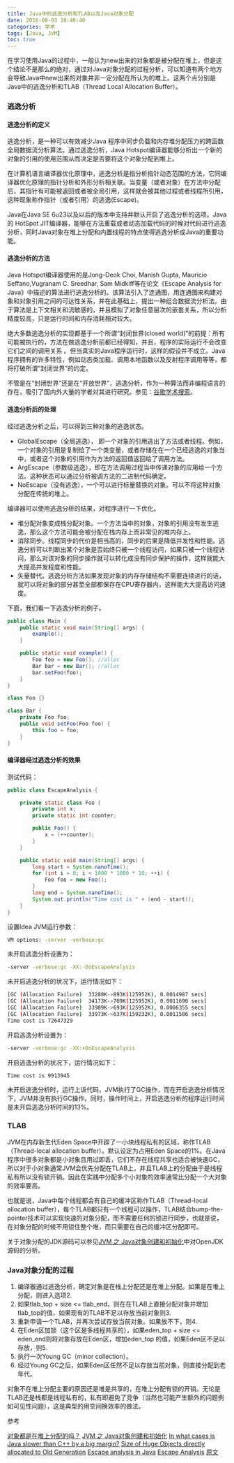 ```yaml
---
title: Java中的逃逸分析和TLAB以及Java对象分配
date: 2016-08-03 18:40:40
categories: 学术
tags: [Java, JVM]
toc: true
---
```


在学习使用Java的过程中，一般认为new出来的对象都是被分配在堆上，但是这个结论不是那么的绝对，通过对Java对象分配的过程分析，可以知道有两个地方会导致Java中new出来的对象并非一定分配在所认为的堆上。这两个点分别是Java中的逃逸分析和TLAB（Thread Local Allocation Buffer）。

### 逃逸分析

#### 逃逸分析的定义

逃逸分析，是一种可以有效减少Java 程序中同步负载和内存堆分配压力的跨函数全局数据流分析算法。通过逃逸分析，Java Hotspot编译器能够分析出一个新的对象的引用的使用范围从而决定是否要将这个对象分配到堆上。

在计算机语言编译器优化原理中，逃逸分析是指分析指针动态范围的方法，它同编译器优化原理的指针分析和外形分析相关联。当变量（或者对象）在方法中分配后，其指针有可能被返回或者被全局引用，这样就会被其他过程或者线程所引用，这种现象称作指针（或者引用）的逃逸(Escape)。

Java在Java SE 6u23以及以后的版本中支持并默认开启了逃逸分析的选项。Java的 HotSpot JIT编译器，能够在方法重载或者动态加载代码的时候对代码进行逃逸分析，同时Java对象在堆上分配和内置线程的特点使得逃逸分析成Java的重要功能。

#### 逃逸分析的方法

Java Hotspot编译器使用的是Jong-Deok Choi, Manish Gupta, Mauricio Seffano,Vugranam C. Sreedhar, Sam Midkiff等在论文《Escape Analysis for Java》中描述的算法进行逃逸分析的。该算法引入了连通图，用连通图来构建对象和对象引用之间的可达性关系，并在此基础上，提出一种组合数据流分析法。由于算法是上下文相关和流敏感的，并且模拟了对象任意层次的嵌套关系，所以分析精度较高，只是运行时间和内存消耗相对较大。

绝大多数逃逸分析的实现都基于一个所谓“封闭世界(closed world)”的前提：所有可能被执行的，方法在做逃逸分析前都已经得知，并且，程序的实际运行不会改变它们之间的调用关系 。但当真实的Java程序运行时，这样的假设并不成立。Java程序拥有的许多特性，例如动态类加载、调用本地函数以及反射程序调用等等，都将打破所谓“封闭世界”的约定。

不管是在“封闭世界”还是在“开放世界”，逃逸分析，作为一种算法而非编程语言的存在，吸引了国内外大量的学者对其进行研究。参见：[谷歌学术搜索](http://www.gfsoso.com/scholar?q=Escape%20Analysis)。

#### 逃逸分析后的处理

经过逃逸分析之后，可以得到三种对象的逃逸状态。

* GlobalEscape（全局逃逸）， 即一个对象的引用逃出了方法或者线程。例如，一个对象的引用是复制给了一个类变量，或者存储在在一个已经逃逸的对象当中，或者这个对象的引用作为方法的返回值返回给了调用方法。
* ArgEscape（参数级逃逸），即在方法调用过程当中传递对象的应用给一个方法。这种状态可以通过分析被调方法的二进制代码确定。
* NoEscape（没有逃逸），一个可以进行标量替换的对象。可以不将这种对象分配在传统的堆上。

编译器可以使用逃逸分析的结果，对程序进行一下优化。
* 堆分配对象变成栈分配对象。一个方法当中的对象，对象的引用没有发生逃逸，那么这个方法可能会被分配在栈内存上而非常见的堆内存上。
* 消除同步。线程同步的代价是相当高的，同步的后果是降低并发性和性能。逃逸分析可以判断出某个对象是否始终只被一个线程访问，如果只被一个线程访问，那么对该对象的同步操作就可以转化成没有同步保护的操作，这样就能大大提高并发程度和性能。
* 矢量替代。逃逸分析方法如果发现对象的内存存储结构不需要连续进行的话，就可以将对象的部分甚至全部都保存在CPU寄存器内，这样能大大提高访问速度。

下面，我们看一下逃逸分析的例子。

```java
public class Main {
    public static void main(String[] args) {
        example();
    }

    public static void example() {
        Foo foo = new Foo(); //alloc
        Bar bar = new Bar(); //alloc
        bar.setFoo(foo);
    }
}

class Foo {}

class Bar {
    private Foo foo;
    public void setFoo(Foo foo) {
        this.foo = foo;
    }
}
```

#### 编译器经过逃逸分析的效果

测试代码：

```java
public class EscapeAnalysis {

    private static class Foo {
        private int x;
        private static int counter;

        public Foo() {
            x = (++counter);
        }
    }

    public static void main(String[] args) {
        long start = System.nanoTime();
        for (int i = 0; i < 1000 * 1000 * 10; ++i) {
            Foo foo = new Foo();
        }
        long end = System.nanoTime();
        System.out.println("Time cost is " + (end - start));
    }
}
```

设置Idea JVM运行参数：

```bash
VM options: -server -verbose:gc
```

未开启逃逸分析设置为：

```bash
-server -verbose:gc -XX:-DoEscapeAnalysis
```

未开启逃逸分析的状况下，运行情况如下：

```bash
[GC (Allocation Failure)  33280K->893K(125952K), 0.0014987 secs]
[GC (Allocation Failure)  34173K->709K(125952K), 0.0011690 secs]
[GC (Allocation Failure)  33989K->693K(125952K), 0.0006355 secs]
[GC (Allocation Failure)  33973K->637K(159232K), 0.0011586 secs]
Time cost is 72647329
```

开启逃逸分析设置为：

```bash
-server -verbose:gc -XX:+DoEscapeAnalysis
```

开启逃逸分析的状况下，运行情况如下：

```bash
Time cost is 9913945
```

未开启逃逸分析时，运行上诉代码，JVM执行了GC操作，而在开启逃逸分析情况下，JVM并没有执行GC操作。同时，操作时间上，开启逃逸分析的程序运行时间是未开启逃逸分析时间的13%。

### TLAB

JVM在内存新生代Eden Space中开辟了一小块线程私有的区域，称作TLAB（Thread-local allocation buffer）。默认设定为占用Eden Space的1%。在Java程序中很多对象都是小对象且用过即丢，它们不存在线程共享也适合被快速GC，所以对于小对象通常JVM会优先分配在TLAB上，并且TLAB上的分配由于是线程私有所以没有锁开销。因此在实践中分配多个小对象的效率通常比分配一个大对象的效率要高。

也就是说，Java中每个线程都会有自己的缓冲区称作TLAB（Thread-local allocation buffer），每个TLAB都只有一个线程可以操作，TLAB结合bump-the-pointer技术可以实现快速的对象分配，而不需要任何的锁进行同步，也就是说，在对象分配的时候不用锁住整个堆，而只需要在自己的缓冲区分配即可。

关于对象分配的JDK源码可以参见[JVM 之 Java对象创建和初始化](http://blog.hesey.net/2011/07/object-allocation-on-non-heap.html)中对OpenJDK源码的分析。

### Java对象分配的过程

1. 编译器通过逃逸分析，确定对象是在栈上分配还是在堆上分配。如果是在堆上分配，则进入选项2.
2. 如果tlab_top + size <= tlab_end，则在在TLAB上直接分配对象并增加tlab_top的值，如果现有的TLAB不足以存放当前对象则3.
3. 重新申请一个TLAB，并再次尝试存放当前对象。如果放不下，则4.
4. 在Eden区加锁（这个区是多线程共享的），如果eden_top + size <= eden_end则将对象存放在Eden区，增加eden_top 的值，如果Eden区不足以存放，则5.
5. 执行一次Young GC（minor collection）。
6. 经过Young GC之后，如果Eden区任然不足以存放当前对象，则直接分配到老年代。

对象不在堆上分配主要的原因还是堆是共享的，在堆上分配有锁的开销。无论是TLAB还是栈都是线程私有的，私有即避免了竞争（当然也可能产生额外的问题例如可见性问题），这是典型的用空间换效率的做法。

参考

[对象都是在堆上分配的吗？](http://blog.hesey.net/2011/07/object-allocation-on-non-heap.html)
[JVM 之 Java对象创建和初始化](http://blog.zarue.com/blog/2014/06/15/java-object-create-2/)
[In what cases is Java slower than C++ by a big margin?](http://www.quora.com/In-what-cases-is-Java-slower-than-C-by-a-big-margin)
[Size of Huge Objects directly allocated to Old Generation](http://stackoverflow.com/questions/24618467/size-of-huge-objects-directly-allocated-to-old-generation/24620205#24620205)
[Escape analysis in Java](http://stackoverflow.com/questions/771430/escape-analysis-in-java)
[Escape Analysis](http://docs.oracle.com/javase/7/docs/technotes/guides/vm/performance-enhancements-7.html#escapeAnalysis)
[原文](http://blog.csdn.net/yangzl2008/article/details/43202969)
